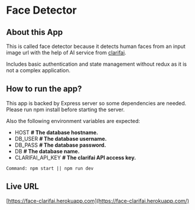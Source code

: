# Face Detector

## About this App

This is called face detector because it detects human faces from an input image url with the help of AI service from [clarifai](https://clarifai.com).

Includes basic authentication and state management without redux as it is not a complex application.


## How to run the app?

This app is backed by Express server so some dependencies are needed.  
Please run npm install before starting the server.

Also the following environment variables are expected:

*   HOST **# The database hostname.**
*   DB_USER **# The database username.**
*   DB_PASS **# The database password.**
*   DB **# The database name.**
*   CLARIFAI_API_KEY **# The clarifai API access key.**

`Command: npm start || npm run dev`


## Live URL

[https://face-clarifai.herokuapp.com](https://face-clarifai.herokuapp.com/)
